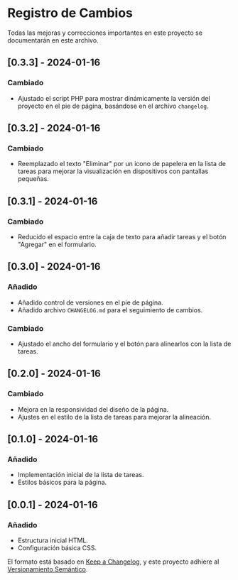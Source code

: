 # Registro de Cambios

Todas las mejoras y correcciones importantes en este proyecto se documentarán en este archivo.

## [0.3.3] - 2024-01-16
### Cambiado
- Ajustado el script PHP para mostrar dinámicamente la versión del proyecto en el pie de página, basándose en el archivo `changelog`.

## [0.3.2] - 2024-01-16
### Cambiado
- Reemplazado el texto "Eliminar" por un icono de papelera en la lista de tareas para mejorar la visualización en dispositivos con pantallas pequeñas.

## [0.3.1] - 2024-01-16
### Cambiado
- Reducido el espacio entre la caja de texto para añadir tareas y el botón "Agregar" en el formulario.

## [0.3.0] - 2024-01-16
### Añadido
- Añadido control de versiones en el pie de página.
- Añadido archivo `CHANGELOG.md` para el seguimiento de cambios.

### Cambiado
- Ajustado el ancho del formulario y el botón para alinearlos con la lista de tareas.

## [0.2.0] - 2024-01-16
### Cambiado
- Mejora en la responsividad del diseño de la página.
- Ajustes en el estilo de la lista de tareas para mejorar la alineación.

## [0.1.0] - 2024-01-16
### Añadido
- Implementación inicial de la lista de tareas.
- Estilos básicos para la página.

## [0.0.1] - 2024-01-16
### Añadido
- Estructura inicial HTML.
- Configuración básica CSS.




El formato está basado en [Keep a Changelog](https://keepachangelog.com/en/1.0.0/),
y este proyecto adhiere al [Versionamiento Semántico](https://semver.org/spec/v2.0.0.html).